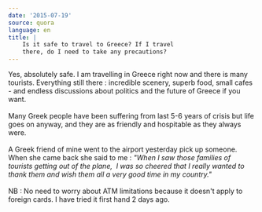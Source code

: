 ```yaml
---
date: '2015-07-19'
source: quora
language: en
title: |
    Is it safe to travel to Greece? If I travel
    there, do I need to take any precautions?
---
```


Yes, absolutely safe. I am travelling in Greece right now and there is
many tourists. Everything still there : incredible scenery, superb food,
small cafes - and endless discussions about politics and the future of
Greece if you want.\
\
Many Greek people have been suffering from last 5-6 years of crisis but
life goes on anyway, and they are as friendly and hospitable as they
always were.\
\
A Greek friend of mine went to the airport yesterday pick up someone.
When she came back she said to me : *\"When I saw those families of
tourists getting out of the plane,  I was so cheered that I really
wanted to thank them and wish them all a very good time in my
country.\"*\
\
NB : No need to worry about ATM limitations because it doesn\'t apply to
foreign cards. I have tried it first hand 2 days ago.
